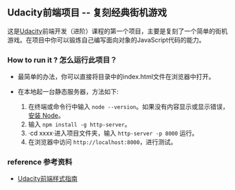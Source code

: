 ## Udacity前端项目 -- 复刻经典街机游戏

这是[Udacity](https://cn.udacity.com)前端开发（进阶）课程的第一个项目，主要是复刻了一个简单的街机游戏。在项目中你可以锻炼自己编写面向对象的JavaScript代码的能力。


### How to run it ? 怎么运行此项目？

- 最简单的办法，你可以直接将目录中的index.html文件在浏览器中打开。

- 在本地起一台静态服务器，方法如下:

  1. 在终端或命令行中输入 `node --version`。如果没有内容显示或显示错误，[安装 Node](https://nodejs.org/en/)。
  2. 输入 `npm install -g http-server`。
  3. ·cd xxxx·进入项目文件夹，输入 `http-server -p 8000` 运行。
  4. 在浏览器中访问 `http://localhost:8000`，进行测试。


### reference 参考资料

- [Udacity前端样式指南](https://github.com/udacity/frontend-nanodegree-styleguide-zh)
